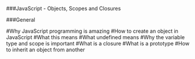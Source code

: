 ###JavaScript - Objects, Scopes and Closures

###General

#Why JavaScript programming is amazing
#How to create an object in JavaScript
#What this means
#What undefined means
#Why the variable type and scope is important
#What is a closure
#What is a prototype
#How to inherit an object from another
